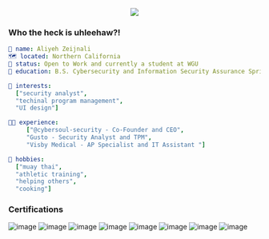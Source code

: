 <p align="center">
  <img src="https://capsule-render.vercel.app/api?type=waving&height=233&color=gradient&text=Wassup!&fontColor=FFFFFF&fontSize=80&fontAlignY=43&animation=fadeIn"/>
</p>

### Who the heck is uhleehaw?!

```yaml
👧 name: Aliyeh Zeijnali
🗺️ located: Northern California
👐 status: Open to Work and currently a student at WGU
🏫 education: B.S. Cybersecurity and Information Security Assurance Spring 2024

💚 interests:
  ["security analyst",
  "techinal program management",
  "UI design"]

👩‍💻 experience:
     ["@cybersoul-security - Co-Founder and CEO",
     "Gusto - Security Analyst and TPM",
     "Visby Medical - AP Specialist and IT Assistant "]

🥊 hobbies:
  ["muay thai",
  "athletic training",
  "helping others",
  "cooking"]
```
### Certifications
![image](https://img.shields.io/badge/CompTIA%20A+%20-000059)
![image](https://img.shields.io/badge/CompTIA%20Network+%20-15156D)
![image](https://img.shields.io/badge/CompTIA%20Security+%20-2C2C8A)
![image](https://img.shields.io/badge/CompTIA%20Project+%20-5B2C8A)
![image](https://img.shields.io/badge/ITIL%204%20Foundation%20-8A2C8A)
![image](https://img.shields.io/badge/CEPT%20-8A2C5B)
![image](https://img.shields.io/badge/Google%20IT%20Support%20Professional%20Certificate%20-8A2C2C)
![image](https://img.shields.io/badge/Mobile%20App%20Design%20and%20Coding%20-8A5B2C)

